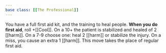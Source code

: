 ```yaml
---
base class: [[The Professional]]
---
```

You have a full first aid kit, and the training to heal people. **When you do first aid**, roll +[[Cool]]. On a 10+ the patient is stabilized and healed of 2 [[harm]]. On a 7-9 choose one: heal 2 [[harm]] or stabilize the injury. On a miss, you cause an extra 1 [[harm]]. This move takes the place of regular first aid.
